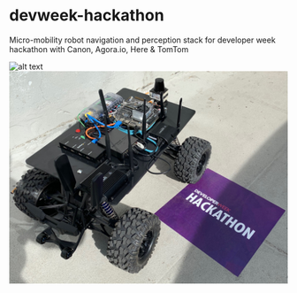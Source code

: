 # devweek-hackathon
Micro-mobility robot navigation and perception stack for developer week hackathon with Canon, Agora.io, Here &amp; TomTom

![alt text](https://github.com/executable-dev/devweek-hackathon/blob/master/devweek-hackathon-ui.gif)
![alt text](https://github.com/executable-dev/devweek-hackathon/blob/master/robot-dev-base.JPG)
